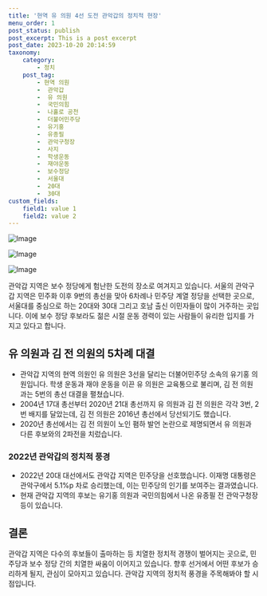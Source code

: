 ```yaml
---
title: '현역 유 의원 4선 도전 관악갑의 정치적 현장'
menu_order: 1
post_status: publish
post_excerpt: This is a post excerpt
post_date: 2023-10-20 20:14:59
taxonomy:
    category:
        - 정치
    post_tag:
        - 현역 의원
        -  관악갑
        -  유 의원
        -  국민의힘
        -  나홀로 공천
        -  더불어민주당
        -  유기홍
        -  유종필
        -  관악구청장
        -  사지
        -  학생운동
        -  재야운동
        -  보수정당
        -  서울대
        -  20대
        -  30대
custom_fields:
    field1: value 1
    field2: value 2
---
```


![Image](https://imgnews.pstatic.net/image/037/2024/02/07/0000033811_001_20240207090215388.jpg?type=w647)

![Image](https://imgnews.pstatic.net/image/037/2024/02/07/0000033811_002_20240207090215448.jpg?type=w647)

![Image](https://imgnews.pstatic.net/image/037/2024/02/07/0000033811_003_20240207090215518.jpg?type=w647)


관악갑 지역은 보수 정당에게 험난한 도전의 장소로 여겨지고 있습니다. 서울의 관악구 갑 지역은 민주화 이후 9번의 총선을 맞아 6차례나 민주당 계열 정당을 선택한 곳으로, 서울대를 중심으로 하는 20대와 30대 그리고 호남 출신 이민자들이 많이 거주하는 곳입니다. 이에 보수 정당 후보라도 젊은 시절 운동 경력이 있는 사람들이 유리한 입지를 가지고 있다고 합니다. 

## 유 의원과 김 전 의원의 5차례 대결
- 관악갑 지역의 현역 의원인 유 의원은 3선을 달리는 더불어민주당 소속의 유기홍 의원입니다. 학생 운동과 재야 운동을 이끈 유 의원은 교육통으로 불리며, 김 전 의원과는 5번의 총선 대결을 펼쳤습니다. 
- 2004년 17대 총선부터 2020년 21대 총선까지 유 의원과 김 전 의원은 각각 3번, 2번 배지를 달았는데, 김 전 의원은 2016년 총선에서 당선되기도 했습니다. 
- 2020년 총선에서는 김 전 의원이 노인 폄하 발언 논란으로 제명되면서 유 의원과 다른 후보와의 2파전을 치렀습니다.

### 2022년 관악갑의 정치적 풍경
- 2022년 20대 대선에서도 관악갑 지역은 민주당을 선호했습니다. 이재명 대통령은 관악구에서 5.1%p 차로 승리했는데, 이는 민주당의 인기를 보여주는 결과였습니다. 
- 현재 관악갑 지역의 후보는 유기홍 의원과 국민의힘에서 나온 유종필 전 관악구청장 등이 있습니다.

## 결론
관악갑 지역은 다수의 후보들이 출마하는 등 치열한 정치적 경쟁이 벌어지는 곳으로, 민주당과 보수 정당 간의 치열한 싸움이 이어지고 있습니다. 향후 선거에서 어떤 후보가 승리하게 될지, 관심이 모아지고 있습니다. 관악갑 지역의 정치적 풍경을 주목해봐야 할 시점입니다.
